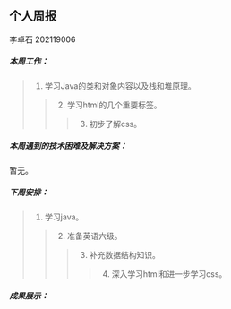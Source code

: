 ## 个人周报

李卓石 202119006

##### 本周工作：

>1. 学习Java的类和对象内容以及栈和堆原理。
>>2. 学习html的几个重要标签。
>>>3. 初步了解css。

##### 本周遇到的技术困难及解决方案：

暂无。

##### 下周安排：

>1. 学习java。
>>2. 准备英语六级。
>>>3. 补充数据结构知识。
>>>>4. 深入学习html和进一步学习css。

##### 成果展示：


